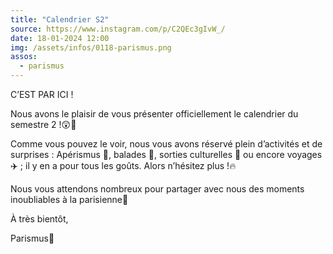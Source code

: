 ```yaml
---
title: "Calendrier S2"
source: https://www.instagram.com/p/C2QEc3gIvW_/
date: 18-01-2024 12:00
img: /assets/infos/0118-parismus.png
assos:
  - parismus
---
```


C’EST PAR ICI !

Nous avons le plaisir de vous présenter officiellement le calendrier du semestre 2 !😲💙

Comme vous pouvez le voir, nous vous avons réservé plein d’activités et de surprises : Apérismus 💃, balades 🥾, sorties culturelles 🎨 ou encore voyages ✈️ ; il y en a pour tous les goûts. Alors n’hésitez plus !🔥

Nous vous attendons nombreux pour partager avec nous des moments inoubliables à la parisienne💙

À très bientôt,

Parismus💙